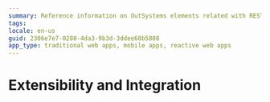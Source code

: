 ```yaml
---
summary: Reference information on OutSystems elements related with REST APIs, SOAP Web Services and SAP integrations. Find how database types map into OutSystems data types.
tags: 
locale: en-us
guid: 2306e7e7-0280-4da3-9b3d-3ddee60b5808
app_type: traditional web apps, mobile apps, reactive web apps
---
```


# Extensibility and Integration
